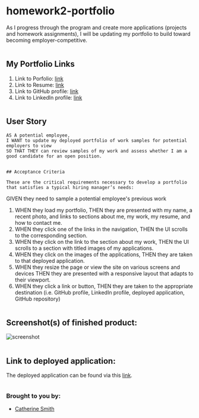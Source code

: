 # homework2-portfolio

As I progress through the program and create more applications (projects and homework assignments), I will be updating my portfolio to build toward becoming employer-competitive.

```
```
## My Portfolio Links
1. Link to Porfolio: [link](https://crsmith01.github.io/homework-7-updated-profile)
2. Link to Resume: [link](https://docs.google.com/document/d/e/2PACX-1vTOmmrXw5f6mpnJ4ntzogEC_U2VBiDCNWEIMASmboPkLAYC9ApUQoJoF1oIFBqTWVA4OQbMzuODDxsM/pub)
3. Link to GitHub profile: [link](https://github.com/crsmith01)
4. Link to LinkedIn profile: [link](https://www.linkedin.com/in/catherine-smith24601)

```
```         
## User Story

```
AS A potential employee,
I WANT to update my deployed portfolio of work samples for potential employers to view
SO THAT THEY can review samples of my work and assess whether I am a good candidate for an open position.
```
```

## Acceptance Criteria

These are the critical requirements necessary to develop a portfolio that satisfies a typical hiring manager’s needs:

```
GIVEN they need to sample a potential employee's previous work
1. WHEN they load my portfolio,
    THEN they are presented with my name, a recent photo, and links to sections about me, my work, my resume, and how to contact me.
2. WHEN they click one of the links in the navigation,
    THEN the UI scrolls to the corresponding section.
3. WHEN they click on the link to the section about my work,
    THEN the UI scrolls to a section with titled images of my applications.
4. WHEN they click on the images of the applications,
    THEN they are taken to that deployed application.
5. WHEN they resize the page or view the site on various screens and devices
    THEN they are presented with a responsive layout that adapts to their viewport.
6. WHEN they click a link or button,
    THEN they are taken to the appropriate destination (i.e. GitHub profile, LinkedIn profile, deployed application, GitHub repository)
```
```

## Screenshot(s) of finished product:
![screenshot](___________)

```
```

## Link to deployed application: 
The deployed application can be found via this 
[link](https://crsmith01.github.io/homework-7-updated-portfolio).

```
```

### Brought to you by:
* [Catherine Smith](https://github.com/crsmith01)
